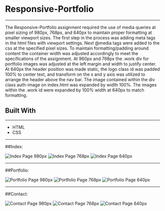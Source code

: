 # Responsive-Portfolio
___

The Responsive-Portfolio assignment required the use of media queries at pixel sizing of 980px, 768px, and 640px to maintain proper formatting at smaller viewport sizes. The first step in the process was adding meta tags in the html files with viewport settings. Next @media tags were added to the css at the specified pixel sizes. To maintain formatting/padding around content the container width was adjusted accordingly to meet the specifications of the assignment. At 960px and 768px the .work div for portfolio images was adjusted at the left margin and width to justify center. At 640px the header position was made static, the logo class id was padded 100% to center text, and transform on the x and y axis was utilized to arrange the header above the nav bar. The image contained within the div class auth-image on index.html was expanded by width 100%. The images within the .work id were expanded by 100% width at 640px to match formatting.

## Built With

___

* HTML
* CSS

___

##Index:

![Index Page 980px](assets/images/index-page-screenshot-980.png)
![Index Page 768px](assets/images/index-page-screenshot-768.png)
![Index Page 640px](assets/images/index-page-screenshot-640.png)

___

##Portfolio:

![Portfolio Page 980px](assets/images/portfolio-page-screenshot-980.png)
![Portfolio Page 768px](assets/images/portfolio-page-screenshot-768.png)
![Portfolio Page 640px](assets/images/portfolio-page-screenshot-640.png)

___

##Contact:

![Contact Page 980px](assets/images/portfolio-page-screenshot-980.png)
![Contact Page 768px](assets/images/portfolio-page-screenshot-768.png)
![Contact Page 640px](assets/images/portfolio-page-screenshot-640.png)